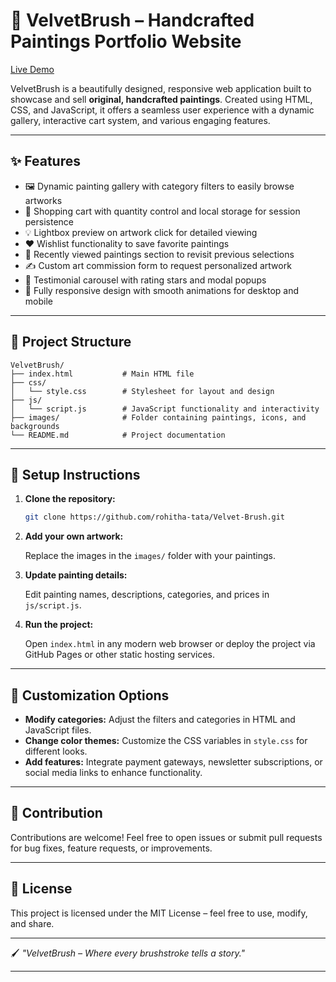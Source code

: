 
# 🎨 VelvetBrush – Handcrafted Paintings Portfolio Website

[Live Demo](https://rohitha-tata.github.io/Velvet-Brush/)

VelvetBrush is a beautifully designed, responsive web application built to showcase and sell **original, handcrafted paintings**. Created using HTML, CSS, and JavaScript, it offers a seamless user experience with a dynamic gallery, interactive cart system, and various engaging features.

---

## ✨ Features

- 🖼️ Dynamic painting gallery with category filters to easily browse artworks  
- 🛒 Shopping cart with quantity control and local storage for session persistence  
- 💡 Lightbox preview on artwork click for detailed viewing  
- ❤️ Wishlist functionality to save favorite paintings  
- 🧾 Recently viewed paintings section to revisit previous selections  
- ✍️ Custom art commission form to request personalized artwork  
- 💬 Testimonial carousel with rating stars and modal popups  
- 📱 Fully responsive design with smooth animations for desktop and mobile  

---

## 📁 Project Structure

```
VelvetBrush/
├── index.html           # Main HTML file
├── css/
│   └── style.css        # Stylesheet for layout and design
├── js/
│   └── script.js        # JavaScript functionality and interactivity
├── images/              # Folder containing paintings, icons, and backgrounds
└── README.md            # Project documentation
```

---

## 🚀 Setup Instructions

1. **Clone the repository:**

   ```bash
   git clone https://github.com/rohitha-tata/Velvet-Brush.git
   ```

2. **Add your own artwork:**

   Replace the images in the `images/` folder with your paintings.

3. **Update painting details:**

   Edit painting names, descriptions, categories, and prices in `js/script.js`.

4. **Run the project:**

   Open `index.html` in any modern web browser or deploy the project via GitHub Pages or other static hosting services.

---

## 🔧 Customization Options

- **Modify categories:** Adjust the filters and categories in HTML and JavaScript files.  
- **Change color themes:** Customize the CSS variables in `style.css` for different looks.  
- **Add features:** Integrate payment gateways, newsletter subscriptions, or social media links to enhance functionality.

---

## 🤝 Contribution

Contributions are welcome! Feel free to open issues or submit pull requests for bug fixes, feature requests, or improvements.
 

---

## 📄 License

This project is licensed under the MIT License – feel free to use, modify, and share.

---

🖌️ *"VelvetBrush – Where every brushstroke tells a story."*

---
